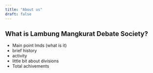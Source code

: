 ```yaml
---
title: "About us"
draft: false
---
```

## What is Lambung Mangkurat Debate Society?
- Main point lmds (what is it)
- brief history
- activity
- little bit about divisions
- Total achivements